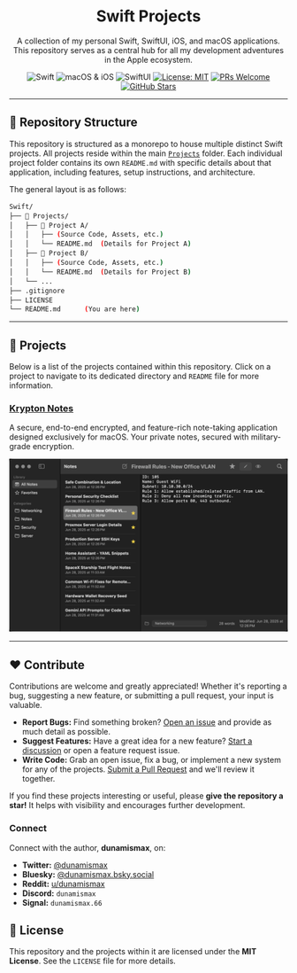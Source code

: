 <h1 align="center">Swift Projects</h1>

<p align="center">
  A collection of my personal Swift, SwiftUI, iOS, and macOS applications.
  <br />
  This repository serves as a central hub for all my development adventures in the Apple ecosystem.
</p>

<p align="center">
  <img src="https://img.shields.io/badge/Language-Swift-orange.svg" alt="Swift">
  <img src="https://img.shields.io/badge/Platform-macOS | iOS-lightgrey.svg" alt="macOS & iOS">
  <img src="https://img.shields.io/badge/Framework-SwiftUI-blue.svg" alt="SwiftUI">
  <a href="https://github.com/dunamismax/Swift/blob/main/LICENSE"><img src="https://img.shields.io/badge/License-MIT-yellow.svg" alt="License: MIT"></a>
  <a href="https://github.com/dunamismax/Swift/pulls"><img src="https://img.shields.io/badge/PRs-welcome-brightgreen.svg?style=flat-square" alt="PRs Welcome"></a>
  <a href="https://github.com/dunamismax/Swift/stargazers"><img src="https://img.shields.io/github/stars/dunamismax/Swift?style=social" alt="GitHub Stars"></a>
</p>

---

## 📂 Repository Structure

This repository is structured as a monorepo to house multiple distinct Swift projects. All projects reside within the main [`Projects`](https://github.com/dunamismax/Swift/tree/main/Projects) folder. Each individual project folder contains its own `README.md` with specific details about that application, including features, setup instructions, and architecture.

The general layout is as follows:

```sh
Swift/
├── 📁 Projects/
│   ├── 📁 Project A/
│   │   ├── (Source Code, Assets, etc.)
│   │   └── README.md  (Details for Project A)
│   ├── 📁 Project B/
│   │   ├── (Source Code, Assets, etc.)
│   │   └── README.md  (Details for Project B)
│   └── ...
├── .gitignore
├── LICENSE
└── README.md      (You are here)
```

---

## 🚀 Projects

Below is a list of the projects contained within this repository. Click on a project to navigate to its dedicated directory and `README` file for more information.

### [Krypton Notes](https://github.com/dunamismax/Swift/tree/main/Projects/Krypton%20Notes)

A secure, end-to-end encrypted, and feature-rich note-taking application designed exclusively for macOS. Your private notes, secured with military-grade encryption.

<p align="center">
  <a href="https://github.com/dunamismax/Swift/tree/main/Projects/Krypton%20Notes">
    <img src="https://github.com/dunamismax/Swift/blob/main/Projects/Krypton%20Notes/Krypton-Notes-Screenshot.png?raw=true" width="850">
  </a>
</p>

<!-- When adding a new project, copy the format above -->

---

## ❤️ Contribute

Contributions are welcome and greatly appreciated! Whether it's reporting a bug, suggesting a new feature, or submitting a pull request, your input is valuable.

- **Report Bugs:** Find something broken? [Open an issue](https://github.com/dunamismax/Swift/issues) and provide as much detail as possible.
- **Suggest Features:** Have a great idea for a new feature? [Start a discussion](https://github.com/dunamismax/Swift/discussions) or open a feature request issue.
- **Write Code:** Grab an open issue, fix a bug, or implement a new system for any of the projects. [Submit a Pull Request](https://github.com/dunamismax/Swift/pulls) and we'll review it together.

If you find these projects interesting or useful, please **give the repository a star!** It helps with visibility and encourages further development.

### Connect

Connect with the author, **dunamismax**, on:

- **Twitter:** [@dunamismax](https://twitter.com/dunamismax)
- **Bluesky:** [@dunamismax.bsky.social](https://bsky.app/profile/dunamismax.bsky.social)
- **Reddit:** [u/dunamismax](https://www.reddit.com/user/dunamismax)
- **Discord:** `dunamismax`
- **Signal:** `dunamismax.66`

## 📜 License

This repository and the projects within it are licensed under the **MIT License**. See the `LICENSE` file for more details.
